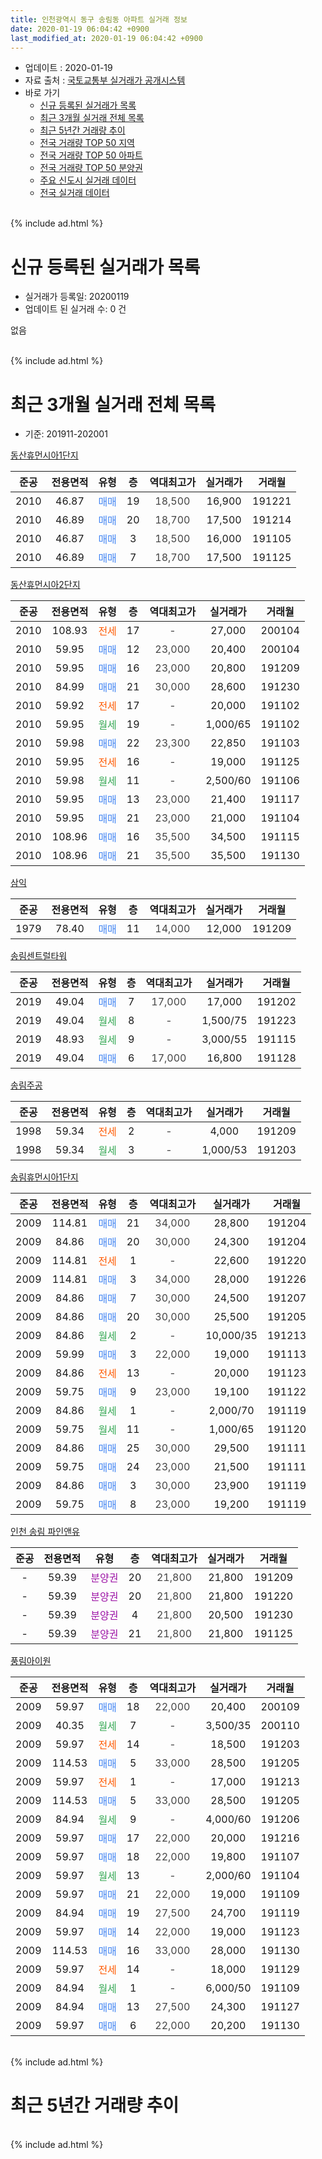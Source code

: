 ```yaml
---
title: 인천광역시 동구 송림동 아파트 실거래 정보
date: 2020-01-19 06:04:42 +0900
last_modified_at: 2020-01-19 06:04:42 +0900
---
```


* 업데이트 : 2020-01-19
* 자료 출처 : [국토교통부 실거래가 공개시스템](http://rt.molit.go.kr)
* 바로 가기
    * [신규 등록된 실거래가 목록](#신규-등록된-실거래가-목록)
    * [최근 3개월 실거래 전체 목록](#최근-3개월-실거래-전체-목록)
    * [최근 5년간 거래량 추이](#최근-5년간-거래량-추이)
    * [전국 거래량 TOP 50 지역](https://apt-info.github.io/apt-trade-info/최근-3개월-전국에서-가장-거래가-많이-발생한-지역)
    * [전국 거래량 TOP 50 아파트](https://apt-info.github.io/apt-trade-info/최근-3개월-전국에서-가장-거래가-많이-발생한-아파트)
    * [전국 거래량 TOP 50 분양권](https://apt-info.github.io/apt-trade-info/최근-3개월-전국에서-가장-거래가-많이-발생한-분양권)
    * [주요 신도시 실거래 데이터](https://apt-info.github.io/apt-trade-info/주요-신도시)
    * [전국 실거래 데이터](https://apt-info.github.io/apt-trade-info/전국)
<br>
{% include ad.html %}
<br>

# 신규 등록된 실거래가 목록
* 실거래가 등록일: 20200119
* 업데이트 된 실거래 수: 0 건

없음

<br>
{% include ad.html %}
<br>

# 최근 3개월 실거래 전체 목록
* 기준: 201911-202001


[동산휴먼시아1단지](https://search.naver.com/search.naver?query=%EC%9D%B8%EC%B2%9C%EA%B4%91%EC%97%AD%EC%8B%9C+%EB%8F%99%EA%B5%AC+%EC%86%A1%EB%A6%BC%EB%8F%99+%EB%8F%99%EC%82%B0%ED%9C%B4%EB%A8%BC%EC%8B%9C%EC%95%841%EB%8B%A8%EC%A7%80)

|준공|전용면적|유형|층|역대최고가|실거래가|거래월|
|:---:|:---:|:---:|:---:|:---:|:---:|:---:|
|2010|46.87|<span style="color:#4285f3">매매</span>|19|<span style="color:#444444">18,500</span>|16,900|191221|
|2010|46.89|<span style="color:#4285f3">매매</span>|20|<span style="color:#444444">18,700</span>|17,500|191214|
|2010|46.87|<span style="color:#4285f3">매매</span>|3|<span style="color:#444444">18,500</span>|16,000|191105|
|2010|46.89|<span style="color:#4285f3">매매</span>|7|<span style="color:#444444">18,700</span>|17,500|191125|

[동산휴먼시아2단지](https://search.naver.com/search.naver?query=%EC%9D%B8%EC%B2%9C%EA%B4%91%EC%97%AD%EC%8B%9C+%EB%8F%99%EA%B5%AC+%EC%86%A1%EB%A6%BC%EB%8F%99+%EB%8F%99%EC%82%B0%ED%9C%B4%EB%A8%BC%EC%8B%9C%EC%95%842%EB%8B%A8%EC%A7%80)

|준공|전용면적|유형|층|역대최고가|실거래가|거래월|
|:---:|:---:|:---:|:---:|:---:|:---:|:---:|
|2010|108.93|<span style="color:#ff5a00">전세</span>|17|<span style="color:#444444">-</span>|27,000|200104|
|2010|59.95|<span style="color:#4285f3">매매</span>|12|<span style="color:#444444">23,000</span>|20,400|200104|
|2010|59.95|<span style="color:#4285f3">매매</span>|16|<span style="color:#444444">23,000</span>|20,800|191209|
|2010|84.99|<span style="color:#4285f3">매매</span>|21|<span style="color:#444444">30,000</span>|28,600|191230|
|2010|59.92|<span style="color:#ff5a00">전세</span>|17|<span style="color:#444444">-</span>|20,000|191102|
|2010|59.95|<span style="color:#34a853">월세</span>|19|<span style="color:#444444">-</span>|1,000/65|191102|
|2010|59.98|<span style="color:#4285f3">매매</span>|22|<span style="color:#444444">23,300</span>|22,850|191103|
|2010|59.95|<span style="color:#ff5a00">전세</span>|16|<span style="color:#444444">-</span>|19,000|191125|
|2010|59.98|<span style="color:#34a853">월세</span>|11|<span style="color:#444444">-</span>|2,500/60|191106|
|2010|59.95|<span style="color:#4285f3">매매</span>|13|<span style="color:#444444">23,000</span>|21,400|191117|
|2010|59.95|<span style="color:#4285f3">매매</span>|21|<span style="color:#444444">23,000</span>|21,000|191104|
|2010|108.96|<span style="color:#4285f3">매매</span>|16|<span style="color:#444444">35,500</span>|34,500|191115|
|2010|108.96|<span style="color:#4285f3">매매</span>|21|<span style="color:#444444">35,500</span>|35,500|191130|

[삼익](https://search.naver.com/search.naver?query=%EC%9D%B8%EC%B2%9C%EA%B4%91%EC%97%AD%EC%8B%9C+%EB%8F%99%EA%B5%AC+%EC%86%A1%EB%A6%BC%EB%8F%99+%EC%82%BC%EC%9D%B5)

|준공|전용면적|유형|층|역대최고가|실거래가|거래월|
|:---:|:---:|:---:|:---:|:---:|:---:|:---:|
|1979|78.40|<span style="color:#4285f3">매매</span>|11|<span style="color:#444444">14,000</span>|12,000|191209|

[송림센트럴타워](https://search.naver.com/search.naver?query=%EC%9D%B8%EC%B2%9C%EA%B4%91%EC%97%AD%EC%8B%9C+%EB%8F%99%EA%B5%AC+%EC%86%A1%EB%A6%BC%EB%8F%99+%EC%86%A1%EB%A6%BC%EC%84%BC%ED%8A%B8%EB%9F%B4%ED%83%80%EC%9B%8C)

|준공|전용면적|유형|층|역대최고가|실거래가|거래월|
|:---:|:---:|:---:|:---:|:---:|:---:|:---:|
|2019|49.04|<span style="color:#4285f3">매매</span>|7|<span style="color:#444444">17,000</span>|17,000|191202|
|2019|49.04|<span style="color:#34a853">월세</span>|8|<span style="color:#444444">-</span>|1,500/75|191223|
|2019|48.93|<span style="color:#34a853">월세</span>|9|<span style="color:#444444">-</span>|3,000/55|191115|
|2019|49.04|<span style="color:#4285f3">매매</span>|6|<span style="color:#444444">17,000</span>|16,800|191128|

[송림주공](https://search.naver.com/search.naver?query=%EC%9D%B8%EC%B2%9C%EA%B4%91%EC%97%AD%EC%8B%9C+%EB%8F%99%EA%B5%AC+%EC%86%A1%EB%A6%BC%EB%8F%99+%EC%86%A1%EB%A6%BC%EC%A3%BC%EA%B3%B5)

|준공|전용면적|유형|층|역대최고가|실거래가|거래월|
|:---:|:---:|:---:|:---:|:---:|:---:|:---:|
|1998|59.34|<span style="color:#ff5a00">전세</span>|2|<span style="color:#444444">-</span>|4,000|191209|
|1998|59.34|<span style="color:#34a853">월세</span>|3|<span style="color:#444444">-</span>|1,000/53|191203|

[송림휴먼시아1단지](https://search.naver.com/search.naver?query=%EC%9D%B8%EC%B2%9C%EA%B4%91%EC%97%AD%EC%8B%9C+%EB%8F%99%EA%B5%AC+%EC%86%A1%EB%A6%BC%EB%8F%99+%EC%86%A1%EB%A6%BC%ED%9C%B4%EB%A8%BC%EC%8B%9C%EC%95%841%EB%8B%A8%EC%A7%80)

|준공|전용면적|유형|층|역대최고가|실거래가|거래월|
|:---:|:---:|:---:|:---:|:---:|:---:|:---:|
|2009|114.81|<span style="color:#4285f3">매매</span>|21|<span style="color:#444444">34,000</span>|28,800|191204|
|2009|84.86|<span style="color:#4285f3">매매</span>|20|<span style="color:#444444">30,000</span>|24,300|191204|
|2009|114.81|<span style="color:#ff5a00">전세</span>|1|<span style="color:#444444">-</span>|22,600|191220|
|2009|114.81|<span style="color:#4285f3">매매</span>|3|<span style="color:#444444">34,000</span>|28,000|191226|
|2009|84.86|<span style="color:#4285f3">매매</span>|7|<span style="color:#444444">30,000</span>|24,500|191207|
|2009|84.86|<span style="color:#4285f3">매매</span>|20|<span style="color:#444444">30,000</span>|25,500|191205|
|2009|84.86|<span style="color:#34a853">월세</span>|2|<span style="color:#444444">-</span>|10,000/35|191213|
|2009|59.99|<span style="color:#4285f3">매매</span>|3|<span style="color:#444444">22,000</span>|19,000|191113|
|2009|84.86|<span style="color:#ff5a00">전세</span>|13|<span style="color:#444444">-</span>|20,000|191123|
|2009|59.75|<span style="color:#4285f3">매매</span>|9|<span style="color:#444444">23,000</span>|19,100|191122|
|2009|84.86|<span style="color:#34a853">월세</span>|1|<span style="color:#444444">-</span>|2,000/70|191119|
|2009|59.75|<span style="color:#34a853">월세</span>|11|<span style="color:#444444">-</span>|1,000/65|191120|
|2009|84.86|<span style="color:#4285f3">매매</span>|25|<span style="color:#444444">30,000</span>|29,500|191111|
|2009|59.75|<span style="color:#4285f3">매매</span>|24|<span style="color:#444444">23,000</span>|21,500|191111|
|2009|84.86|<span style="color:#4285f3">매매</span>|3|<span style="color:#444444">30,000</span>|23,900|191119|
|2009|59.75|<span style="color:#4285f3">매매</span>|8|<span style="color:#444444">23,000</span>|19,200|191119|

[인천 송림 파인앤유](https://search.naver.com/search.naver?query=%EC%9D%B8%EC%B2%9C%EA%B4%91%EC%97%AD%EC%8B%9C+%EB%8F%99%EA%B5%AC+%EC%86%A1%EB%A6%BC%EB%8F%99+%EC%9D%B8%EC%B2%9C+%EC%86%A1%EB%A6%BC+%ED%8C%8C%EC%9D%B8%EC%95%A4%EC%9C%A0)

|준공|전용면적|유형|층|역대최고가|실거래가|거래월|
|:---:|:---:|:---:|:---:|:---:|:---:|:---:|
|-|59.39|<span style="color:#9C11A5">분양권</span>|20|<span style="color:#444444">21,800</span>|21,800|191209|
|-|59.39|<span style="color:#9C11A5">분양권</span>|20|<span style="color:#444444">21,800</span>|21,800|191220|
|-|59.39|<span style="color:#9C11A5">분양권</span>|4|<span style="color:#444444">21,800</span>|20,500|191230|
|-|59.39|<span style="color:#9C11A5">분양권</span>|21|<span style="color:#444444">21,800</span>|21,800|191125|


<script async src="//pagead2.googlesyndication.com/pagead/js/adsbygoogle.js"></script>
<!-- 기본 -->
<ins class="adsbygoogle"
     style="display:block"
     data-ad-client="ca-pub-1142216861245946"
     data-ad-slot="4805727019"
     data-ad-format="auto"
     data-full-width-responsive="true"></ins>
<script>
(adsbygoogle = window.adsbygoogle || []).push({});
</script>


[풍림아이원](https://search.naver.com/search.naver?query=%EC%9D%B8%EC%B2%9C%EA%B4%91%EC%97%AD%EC%8B%9C+%EB%8F%99%EA%B5%AC+%EC%86%A1%EB%A6%BC%EB%8F%99+%ED%92%8D%EB%A6%BC%EC%95%84%EC%9D%B4%EC%9B%90)

|준공|전용면적|유형|층|역대최고가|실거래가|거래월|
|:---:|:---:|:---:|:---:|:---:|:---:|:---:|
|2009|59.97|<span style="color:#4285f3">매매</span>|18|<span style="color:#444444">22,000</span>|20,400|200109|
|2009|40.35|<span style="color:#34a853">월세</span>|7|<span style="color:#444444">-</span>|3,500/35|200110|
|2009|59.97|<span style="color:#ff5a00">전세</span>|14|<span style="color:#444444">-</span>|18,500|191203|
|2009|114.53|<span style="color:#4285f3">매매</span>|5|<span style="color:#444444">33,000</span>|28,500|191205|
|2009|59.97|<span style="color:#ff5a00">전세</span>|1|<span style="color:#444444">-</span>|17,000|191213|
|2009|114.53|<span style="color:#4285f3">매매</span>|5|<span style="color:#444444">33,000</span>|28,500|191205|
|2009|84.94|<span style="color:#34a853">월세</span>|9|<span style="color:#444444">-</span>|4,000/60|191206|
|2009|59.97|<span style="color:#4285f3">매매</span>|17|<span style="color:#444444">22,000</span>|20,000|191216|
|2009|59.97|<span style="color:#4285f3">매매</span>|18|<span style="color:#444444">22,000</span>|19,800|191107|
|2009|59.97|<span style="color:#34a853">월세</span>|13|<span style="color:#444444">-</span>|2,000/60|191104|
|2009|59.97|<span style="color:#4285f3">매매</span>|21|<span style="color:#444444">22,000</span>|19,000|191109|
|2009|84.94|<span style="color:#4285f3">매매</span>|19|<span style="color:#444444">27,500</span>|24,700|191119|
|2009|59.97|<span style="color:#4285f3">매매</span>|14|<span style="color:#444444">22,000</span>|19,000|191123|
|2009|114.53|<span style="color:#4285f3">매매</span>|16|<span style="color:#444444">33,000</span>|28,000|191130|
|2009|59.97|<span style="color:#ff5a00">전세</span>|14|<span style="color:#444444">-</span>|18,000|191129|
|2009|84.94|<span style="color:#34a853">월세</span>|1|<span style="color:#444444">-</span>|6,000/50|191109|
|2009|84.94|<span style="color:#4285f3">매매</span>|13|<span style="color:#444444">27,500</span>|24,300|191127|
|2009|59.97|<span style="color:#4285f3">매매</span>|6|<span style="color:#444444">22,000</span>|20,200|191130|


<br>
{% include ad.html %}
<br>

# 최근 5년간 거래량 추이


<div style="width:100%;">
    <canvas id="deal_progress" height="200"></canvas>
</div>

<script>
new Chart(document.getElementById("deal_progress"), {
    type: 'line',
    data: {
        labels: ['201501','201502','201503','201504','201505','201506','201507','201508','201509','201510','201511','201512','201601','201602','201603','201604','201605','201606','201607','201608','201609','201610','201611','201612','201701','201702','201703','201704','201705','201706','201707','201708','201709','201710','201711','201712','201801','201802','201803','201804','201805','201806','201807','201808','201809','201810','201811','201812','201901','201902','201903','201904','201905','201906','201907','201908','201909','201910','201911','201912','202001'],
        datasets: [{
            label: '매매',
            pointRadius: 1,
            data: [43, 30, 81, 40, 26, 26, 35, 37, 27, 47, 26, 11, 13, 21, 33, 29, 44, 25, 26, 45, 44, 45, 22, 20, 9, 28, 27, 33, 22, 24, 31, 28, 32, 23, 21, 17, 24, 13, 40, 19, 22, 29, 18, 23, 31, 39, 24, 11, 21, 18, 23, 23, 19, 13, 28, 23, 26, 28, 22, 17, 2],
            borderColor: "rgba(255, 201, 14, 1)",
            backgroundColor: "rgba(255, 201, 14, 0.5)",
            fill: false,
            lineTension: 0
        },{
            label: '전월세',
            pointRadius: 1,
            data: [25, 21, 23, 10, 18, 15, 11, 14, 16, 11, 18, 13, 6, 10, 19, 24, 16, 8, 12, 18, 24, 28, 11, 14, 13, 23, 12, 6, 6, 10, 19, 10, 8, 10, 11, 15, 10, 11, 17, 16, 12, 19, 10, 14, 14, 10, 11, 15, 9, 15, 13, 10, 7, 11, 11, 8, 14, 10, 11, 8, 2],
            borderColor: "rgba(0, 141, 185, 1)",
            backgroundColor: "rgba(0, 141, 185, 0.5)",
            fill: false,
            lineTension: 0
        }
        ]
    },
    options: {
        responsive: true,
        title: {
            display: false
        },
        tooltips: {
            mode: 'index',
            intersect: false
        },
        hover: {
            mode: 'nearest',
            intersect: true
        },
        scales: {
            xAxes: [{
                display: true,
                scaleLabel: {
                    display: true,
                    labelString: '년/월'
                }
            }],
            yAxes: [{
                display: true,
                ticks: {
                    suggestedMin: 0,
                },
                scaleLabel: {
                    display: true,
                    labelString: '실거래 수'
                }
            }]
        }
    }
});

</script>


<br>
{% include ad.html %}
<br>

